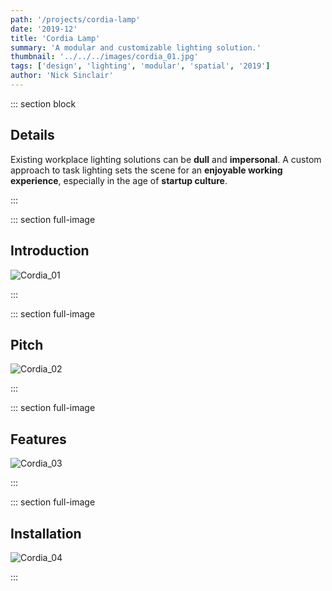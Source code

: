 ```yaml
---
path: '/projects/cordia-lamp'
date: '2019-12'
title: 'Cordia Lamp'
summary: 'A modular and customizable lighting solution.'
thumbnail: '../../../images/cordia_01.jpg'
tags: ['design', 'lighting', 'modular', 'spatial', '2019']
author: 'Nick Sinclair'
---
```


::: section block

## Details

Existing workplace lighting solutions can be **dull** and **impersonal**. A custom approach to task lighting sets the scene for an **enjoyable working experience**, especially in the age of **startup culture**.

:::

::: section full-image

## Introduction

![Cordia_01](../../../images/cordia_02.png)

:::

::: section full-image

## Pitch

![Cordia_02](../../../images/cordia_03.png)

:::

::: section full-image

## Features

![Cordia_03](../../../images/cordia_04.png)

:::

::: section full-image

## Installation

![Cordia_04](../../../images/cordia_05.png)

:::
